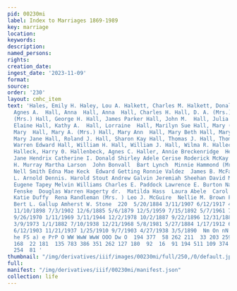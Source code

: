 ```yaml
---
pid: 00230mi
label: Index to Marriages 1869-1989
key: marriage
location: 
keywords: 
description: 
named_persons: 
rights: 
creation_date: 
ingest_date: '2023-11-09'
format: 
source: 
order: '230'
layout: cmhc_item
text: 'Hales, Emily H. Haley, Lou A. Halkett, Charles M. Halkett, Donald Gordon Hall,
  Agnes A.  Hall, Anna  Hall, Anna  Hall, Charles H. Hall, D. A. (Mrs.) Hall, Elsie
  (Mrs.) Hall, George H. Hall, James Parker Hall, John M.  Hall, Julia  Hall, Karen
  Elaine Hall, Kathy A.  Hall, Lorraine  Hall, Marilyn Sue Hall, Mary (Mrs. ) Hall,
  Mary  Hall, Mary A. (Mrs.) Hall, Mary Ann  Hall, Mary Beth Hall, Mary E.  Hall,
  Mary Jane Hall, Roland J. Hall, Sharon Kay Hall, Thomas J. Hall, Thomas J. Hall,
  Warren Edward Hall, William H. Hall, William J. Hall, Wilma R. Halleck, Albert G.
  Halleck, Harry 0. Hallenbeck, Agnes C. Haller, Annie Breckenridge  Henry Turnbul1  Ann
  Jane Hendrix Catherine I. Donald Shirley Adele Cerise Roderick McKay  John Scown  Roscoe
  H. Murray Martha Larson  John Bonvall  Bart Lynch  Minnie Hammond (Mrs. ) Patsy
  Nell Smith Edna Mae Keck  Edward Getting Ronnie Valdez  James B. McFarland Travis
  L. Arnold Dennis. Harold Stout Andrew Galvin Jeremiah Sheehan David Mishler  Cecil
  Eugene Tapey Melvin Williams Charles E. Paddock Lawrence E. Burton Nancy Colleen
  Fenske  Douglas Warren Hagerty dr.  Matilda Hass  Laura Abele  Carol Marie Rosser
  Katie Duffy  Rena Randleman (Mrs. ) Leo J. McGuire  Nellie M. Brown Frances B. Cottrell
  Bert L. Gallup Amherst W. Stone  220  5/20/1884 3/11/1907 6/12/1917 4/12/1953 4/18/1892
  11/10/1898 7/3/1902 12/6/1885 5/6/1879 12/5/1959 7/15/1892 5/7/1961 7/27/1961 10/19/1880
  9/26/1970 1/11/1969 3/11/1944 12/2/1978 10/2/1887 9/22/1896 12/31/1885 5/31/1964
  3/9/1973 1/1/1882 7/10/1938 12/21/1968 5/8/1981 5/27/1884 1/17/1912 6/17/1972 7/14/1897
  6/12/1903 11/21/1937 1/25/1910 9/7/1903 4/27/1938 3/5/1890  Nm On nN DUO ON DW  tH
  he FS a) e PrP O WW WwW WwW OOO Dw O  194 377  58 262 211  33 203 259  43 191 151
  168  22 181  135 783 386 351 262 127 180  92  16  91 194 511 109 374 241 365 462
  254  81 '
thumbnail: "/img/derivatives/iiif/images/00230mi/full/250,/0/default.jpg"
full: 
manifest: "/img/derivatives/iiif/00230mi/manifest.json"
collection: life
---
```

